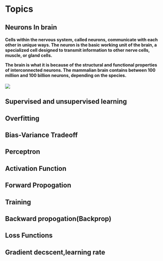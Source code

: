 <html>
<h1>Topics</h1>
<h2>Neurons In brain</h2>
  <h4>Cells within the nervous system, called neurons, communicate with each other in unique ways. The neuron is the basic working unit of the brain, a specialized cell designed to transmit information to other nerve cells, muscle, or gland cells.
    
The brain is what it is because of the structural and functional properties of interconnected neurons. The mammalian brain contains between 100 million and 100 billion neurons, depending on the species.
</h4>
<img src="http://www.brainfacts.org/-/media/Brainfacts2/Brain-Anatomy-and-Function/Anatomy/Article-Images/Neuron-Illustration.jpg?la=en&hash=1D4882EC74F982F033F232C296ADF8E5EB1D9F64" label=image />
<h2>Supervised and unsupervised learning</h2>
<h2>Overfitting</h2>
<h2>Bias-Variance Tradeoff</h2>
<h2>Perceptron</h2>
<h2>Activation Function</h2>
<h2>Forward Propogation</h2>
<h2>Training</h2>
<h2>Backward propogation(Backprop)</h2>
<h2>Loss Functions</h2>
<h2>Gradient decscent,learning rate</h2>
</html>
